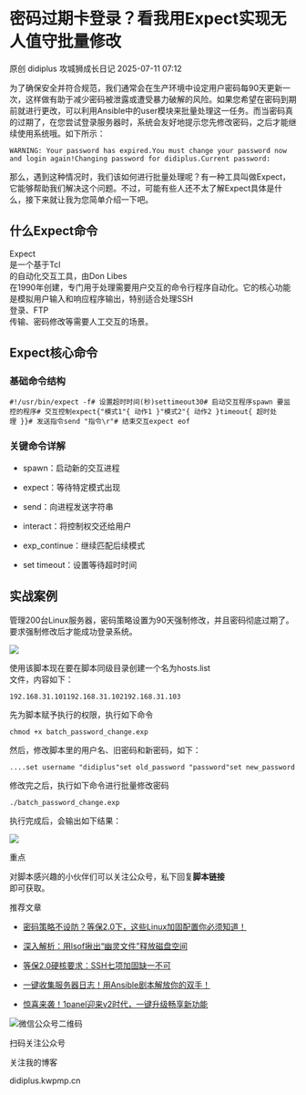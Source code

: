 #  密码过期卡登录？看我用Expect实现无人值守批量修改  
原创 didiplus  攻城狮成长日记   2025-07-11 07:12  
  
为了确保安全并符合规范，我们通常会在生产环境中设定用户密码每90天更新一次，这样做有助于减少密码被泄露或遭受暴力破解的风险。如果您希望在密码到期前就进行更改，可以利用Ansible中的user模块来批量处理这一任务。而当密码真的过期了，在您尝试登录服务器时，系统会友好地提示您先修改密码，之后才能继续使用系统哦。如下所示：  
```
WARNING: Your password has expired.You must change your password now and login again!Changing password for didiplus.Current password: 
```  
  
那么，遇到这种情况时，我们该如何进行批量处理呢？有一种工具叫做Expect，它能够帮助我们解决这个问题。不过，可能有些人还不太了解Expect具体是什么，接下来就让我为您简单介绍一下吧。  
## 什么Expect命令  
  
Expect  
是一个基于Tcl  
的自动化交互工具，由Don Libes  
在1990年创建，专门用于处理需要用户交互的命令行程序自动化。它的核心功能是模拟用户输入和响应程序输出，特别适合处理SSH  
登录、FTP  
传输、密码修改等需要人工交互的场景。  
## Expect核心命令  
### 基础命令结构  
```
#!/usr/bin/expect -f# 设置超时时间(秒)settimeout30# 启动交互程序spawn 要监控的程序# 交互控制expect{"模式1"{ 动作1 }"模式2"{ 动作2 }timeout{ 超时处理 }}# 发送指令send "指令\r"# 结束交互expect eof
```  
### 关键命令详解  
- spawn：启动新的交互进程  
  
- expect：等待特定模式出现  
  
- send：向进程发送字符串  
  
- interact：将控制权交还给用户  
  
- exp_continue：继续匹配后续模式  
  
- set timeout：设置等待超时时间  
  
## 实战案例  
  
管理200台Linux服务器，密码策略设置为90天强制修改，并且密码彻底过期了。要求强制修改后才能成功登录系统。  
  
![](https://mmbiz.qpic.cn/sz_mmbiz_png/OsuOF7sibMYtqnlKMCUY4n9aq3Ay5qaqPIDic563fYe1N1dGYfVEPMFibwKV8xEEiaIiaRs0W8TAhLbaEnWia9SsfVEQ/640?wx_fmt=png&from=appmsg "")  
  
使用该脚本现在要在脚本同级目录创建一个名为hosts.list  
文件，内容如下：  
```
192.168.31.101192.168.31.102192.168.31.103
```  
  
先为脚本赋予执行的权限，执行如下命令  
```
chmod +x batch_password_change.exp
```  
  
然后，修改脚本里的用户名、旧密码和新密码，如下：  
```
....set username "didiplus"set old_password "password"set new_password "password"
```  
  
修改完之后，执行如下命令进行批量修改密码  
```
./batch_password_change.exp 
```  
  
执行完成后，会输出如下结果：  
  
![](https://mmbiz.qpic.cn/sz_mmbiz_png/OsuOF7sibMYtqnlKMCUY4n9aq3Ay5qaqP055UfzDBYDib0BJZeQMzZ5eqSkQibzQ22SibOs1VIotCDtGAqEwshka2w/640?wx_fmt=png&from=appmsg "")  
  
重点  
  
对脚本感兴趣的小伙伴们可以关注公众号，私下回复**脚本链接**  
即可获取。  
  
  
推荐文章  
  
- [密码策略不设防？等保2.0下，这些Linux加固配置你必须知道！](https://mp.weixin.qq.com/s?__biz=MjM5OTc5MjM4Nw==&mid=2457389157&idx=1&sn=88250db9b5ef6f33d6d2b0975b546a8a&scene=21#wechat_redirect)  
  
  
- [深入解析：用lsof揪出“幽灵文件”释放磁盘空间](https://mp.weixin.qq.com/s?__biz=MjM5OTc5MjM4Nw==&mid=2457389141&idx=1&sn=edbced0413cc2a1f92cd02a19853d3a0&scene=21#wechat_redirect)  
  
  
- [等保2.0硬核要求：SSH七项加固缺一不可](https://mp.weixin.qq.com/s?__biz=MjM5OTc5MjM4Nw==&mid=2457389133&idx=1&sn=74db6f4f82687f19d4dafdb932a2b45a&scene=21#wechat_redirect)  
  
  
- [一键收集服务器日志！用Ansible剧本解放你的双手！](https://mp.weixin.qq.com/s?__biz=MjM5OTc5MjM4Nw==&mid=2457389125&idx=1&sn=699185c3232b9f2258143416a7406eaf&scene=21#wechat_redirect)  
  
  
- [惊喜来袭！1panel迎来v2时代，一键升级畅享新功能](https://mp.weixin.qq.com/s?__biz=MjM5OTc5MjM4Nw==&mid=2457389111&idx=1&sn=e7c7dc4f5846a2fffe9286bc3e356ad4&scene=21#wechat_redirect)  
  
  
  
  
![微信公众号二维码](https://mmbiz.qpic.cn/sz_mmbiz_jpg/OsuOF7sibMYtqnlKMCUY4n9aq3Ay5qaqPpUOFPqYwTt4HoF5CBx0CSknqSqyXe1aKoeCd1jxxksYN9sZGiaP4Sow/640?wx_fmt=jpeg&from=appmsg "")  
  
扫码关注公众号  
  
关注我的博客  
  
didiplus.kwpmp.cn  
  
  
